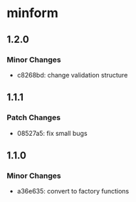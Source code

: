 # minform

## 1.2.0

### Minor Changes

- c8268bd: change validation structure

## 1.1.1

### Patch Changes

- 08527a5: fix small bugs

## 1.1.0

### Minor Changes

- a36e635: convert to factory functions
